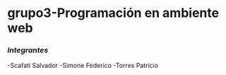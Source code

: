 # grupo3-Programación en ambiente web
### *Integrantes*
-Scafati Salvador
-Simone Federico
-Torres Patricio
